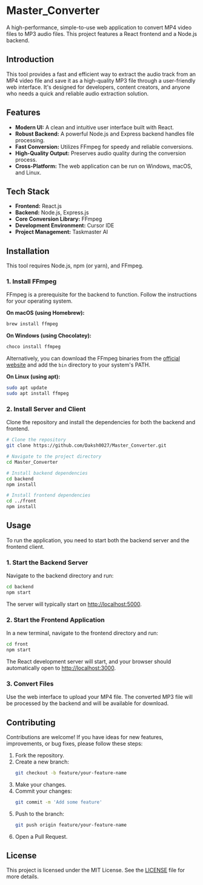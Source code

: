 # Master_Converter

A high-performance, simple-to-use web application to convert MP4 video files to MP3 audio files. This project features a React frontend and a Node.js backend.

## Introduction
This tool provides a fast and efficient way to extract the audio track from an MP4 video file and save it as a high-quality MP3 file through a user-friendly web interface. It's designed for developers, content creators, and anyone who needs a quick and reliable audio extraction solution.

## Features
- **Modern UI:** A clean and intuitive user interface built with React.
- **Robust Backend:** A powerful Node.js and Express backend handles file processing.
- **Fast Conversion:** Utilizes FFmpeg for speedy and reliable conversions.
- **High-Quality Output:** Preserves audio quality during the conversion process.
- **Cross-Platform:** The web application can be run on Windows, macOS, and Linux.

## Tech Stack
- **Frontend:** React.js
- **Backend:** Node.js, Express.js
- **Core Conversion Library:** FFmpeg
- **Development Environment:** Cursor IDE
- **Project Management:** Taskmaster AI

## Installation
This tool requires Node.js, npm (or yarn), and FFmpeg.

### 1. Install FFmpeg
FFmpeg is a prerequisite for the backend to function. Follow the instructions for your operating system.

**On macOS (using Homebrew):**
```sh
brew install ffmpeg
```

**On Windows (using Chocolatey):**
```sh
choco install ffmpeg
```
Alternatively, you can download the FFmpeg binaries from the [official website](https://ffmpeg.org/download.html) and add the `bin` directory to your system's PATH.

**On Linux (using apt):**
```sh
sudo apt update
sudo apt install ffmpeg
```

### 2. Install Server and Client
Clone the repository and install the dependencies for both the backend and frontend.

```sh
# Clone the repository
git clone https://github.com/Daksh0027/Master_Converter.git

# Navigate to the project directory
cd Master_Converter

# Install backend dependencies
cd backend
npm install

# Install frontend dependencies
cd ../front
npm install
```

## Usage
To run the application, you need to start both the backend server and the frontend client.

### 1. Start the Backend Server
Navigate to the backend directory and run:
```sh
cd backend
npm start
```
The server will typically start on [http://localhost:5000](http://localhost:5000).

### 2. Start the Frontend Application
In a new terminal, navigate to the frontend directory and run:
```sh
cd front
npm start
```
The React development server will start, and your browser should automatically open to [http://localhost:3000](http://localhost:3000).

### 3. Convert Files
Use the web interface to upload your MP4 file. The converted MP3 file will be processed by the backend and will be available for download.

## Contributing
Contributions are welcome! If you have ideas for new features, improvements, or bug fixes, please follow these steps:

1. Fork the repository.
2. Create a new branch:
   ```sh
   git checkout -b feature/your-feature-name
   ```
3. Make your changes.
4. Commit your changes:
   ```sh
   git commit -m 'Add some feature'
   ```
5. Push to the branch:
   ```sh
   git push origin feature/your-feature-name
   ```
6. Open a Pull Request.

## License
This project is licensed under the MIT License. See the [LICENSE](LICENSE) file for more details.
